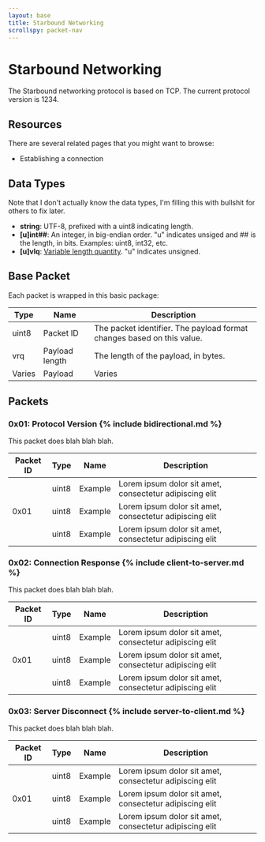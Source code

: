 ```yaml
---
layout: base
title: Starbound Networking
scrollspy: packet-nav
---
```


# Starbound Networking

The Starbound networking protocol is based on TCP. The current protocol version is 1234.

## Resources

There are several related pages that you might want to browse:

* <span class="text-danger">Establishing a connection</span>

## Data Types

<!--
    This section describes terminology that will see use for all packets below. If a new data
    type is introduced, then document it here.
-->

Note that I don't actually know the data types, I'm filling this with bullshit for others to fix later.

* **string**: UTF-8, prefixed with a uint8 indicating length.
* **[u]int##**: An integer, in big-endian order. "u" indicates unsiged and ## is the length, in bits. Examples: uint8, int32, etc.
* **[u]vlq**: [Variable length quantity](https://en.wikipedia.org/wiki/Variable-length_quantity). "u" indicates unsigned.

## Base Packet

Each packet is wrapped in this basic package:

<table class="table">
    <thead>
        <tr>
            <th>Type</th>
            <th>Name</th>
            <th>Description</th>
        </tr>
    </thead>
    <tbody>
        <tr>
            <td>uint8</td>
            <td>Packet ID</td>
            <td>The packet identifier. The payload format changes based on this value.</td>
        </tr>
        <tr>
            <td>vrq</td>
            <td>Payload length</td>
            <td>The length of the payload, in bytes.</td>
        </tr>
        <tr>
            <td>Varies</td>
            <td>Payload</td>
            <td>Varies</td>
        </tr>
    </tbody>
</table>

## Packets

### 0x01: Protocol Version {% include bidirectional.md %}

This packet does blah blah blah.

<table class="table packet">
    <thead>
        <tr>
            <th>Packet ID</th>
            <th>Type</th>
            <th>Name</th>
            <th>Description</th>
        </tr>
    </thead>
    <tbody>
        <tr><td rowspan="4">0x01</td></tr>
        <tr>
            <td>uint8</td>
            <td>Example</td>
            <td>Lorem ipsum dolor sit amet, consectetur adipiscing elit</td>
        </tr>
        <tr>
            <td>uint8</td>
            <td>Example</td>
            <td>Lorem ipsum dolor sit amet, consectetur adipiscing elit</td>
        </tr>
        <tr>
            <td>uint8</td>
            <td>Example</td>
            <td>Lorem ipsum dolor sit amet, consectetur adipiscing elit</td>
        </tr>
    </tbody>
</table>

### 0x02: Connection Response {% include client-to-server.md %}

This packet does blah blah blah.

<table class="table packet">
    <thead>
        <tr>
            <th>Packet ID</th>
            <th>Type</th>
            <th>Name</th>
            <th>Description</th>
        </tr>
    </thead>
    <tbody>
        <tr><td rowspan="4">0x01</td></tr>
        <tr>
            <td>uint8</td>
            <td>Example</td>
            <td>Lorem ipsum dolor sit amet, consectetur adipiscing elit</td>
        </tr>
        <tr>
            <td>uint8</td>
            <td>Example</td>
            <td>Lorem ipsum dolor sit amet, consectetur adipiscing elit</td>
        </tr>
        <tr>
            <td>uint8</td>
            <td>Example</td>
            <td>Lorem ipsum dolor sit amet, consectetur adipiscing elit</td>
        </tr>
    </tbody>
</table>

### 0x03: Server Disconnect {% include server-to-client.md %}

This packet does blah blah blah.

<table class="table packet">
    <thead>
        <tr>
            <th>Packet ID</th>
            <th>Type</th>
            <th>Name</th>
            <th>Description</th>
        </tr>
    </thead>
    <tbody>
        <tr><td rowspan="4">0x01</td></tr>
        <tr>
            <td>uint8</td>
            <td>Example</td>
            <td>Lorem ipsum dolor sit amet, consectetur adipiscing elit</td>
        </tr>
        <tr>
            <td>uint8</td>
            <td>Example</td>
            <td>Lorem ipsum dolor sit amet, consectetur adipiscing elit</td>
        </tr>
        <tr>
            <td>uint8</td>
            <td>Example</td>
            <td>Lorem ipsum dolor sit amet, consectetur adipiscing elit</td>
        </tr>
    </tbody>
</table>
